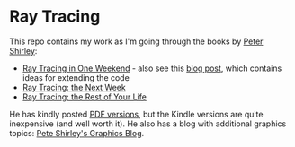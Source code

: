 # Ray Tracing #

This repo contains my work as I'm going through the books by [Peter Shirley](https://en.wikipedia.org/wiki/Peter_Shirley):

* [Ray Tracing in One Weekend](https://www.amazon.com/dp/B01B5AODD8/) - also see this [blog post](http://in1weekend.blogspot.com/2016/01/ray-tracing-in-one-weekend.html), which contains ideas for extending the code
* [Ray Tracing: the Next Week](https://www.amazon.com/dp/B01CO7PQ8C/)
* [Ray Tracing: the Rest of Your Life](https://www.amazon.com/dp/B01DN58P8C/)

He has kindly posted [PDF versions](https://twitter.com/peter_shirley/status/984947257035243520?lang=en), but the Kindle versions are quite inexpensive (and well worth it).
He also has a blog with additional graphics topics: [Pete Shirley's Graphics Blog](http://psgraphics.blogspot.com/).


